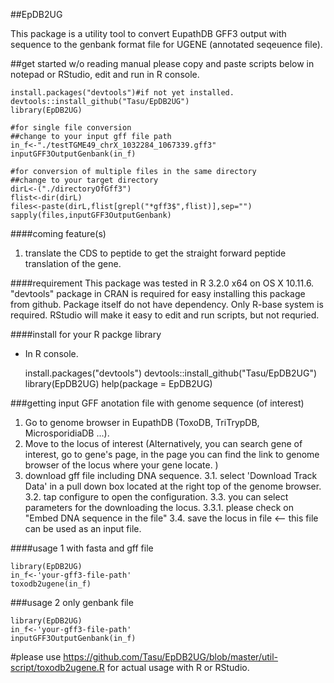 ##EpDB2UG

This package is a utility tool to convert EupathDB GFF3 output with sequence to the genbank format file for UGENE (annotated seqeuence file).

##get started w/o reading manual
please copy and paste scripts below in notepad or RStudio, edit and run in R console.

    install.packages("devtools")#if not yet installed.
    devtools::install_github("Tasu/EpDB2UG")
    library(EpDB2UG)
    
    #for single file conversion
    ##change to your input gff file path
    in_f<-"./testTGME49_chrX_1032284_1067339.gff3"
    inputGFF3OutputGenbank(in_f)
    
    #for conversion of multiple files in the same directory
    ##change to your target directory
    dirL<-("./directoryOfGff3")
    flist<-dir(dirL)
    files<-paste(dirL,flist[grepl("*gff3$",flist)],sep="")
    sapply(files,inputGFF3OutputGenbank)

####coming feature(s)

 1. translate the CDS to peptide to get the straight forward peptide translation of the gene.

####requirement
This package was tested in R 3.2.0 x64 on OS X 10.11.6.
"devtools" package in CRAN is required for easy installing this package from github.
Package itself do not have dependency. Only R-base system is required. RStudio will make it easy to edit and run scripts, but not requried. 

####install for your R packge library
 - In R console.

    install.packages("devtools")
    devtools::install_github("Tasu/EpDB2UG")
    library(EpDB2UG)
    help(package = EpDB2UG)

###getting input GFF anotation file with genome sequence (of interest)

1. Go to genome browser in EupathDB (ToxoDB, TriTrypDB, MicrosporidiaDB ...).
2. Move to the locus of interest (Alternatively, you can search gene of interest, go to gene's page, in the page you can find the link to genome browser of the locus where your gene locate. )
3. download gff file including DNA sequence.
  3.1. select 'Download Track Data' in a pull down box located at the right top of the genome browser.
  3.2. tap configure to open the configuration.
  3.3. you can select parameters for the downloading the locus.
    3.3.1. please check on "Embed DNA sequence in the file"
  3.4. save the locus in file <-- this file can be used as an input file.

####usage 1 with fasta and gff file

    library(EpDB2UG)
    in_f<-'your-gff3-file-path'
    toxodb2ugene(in_f)

###usage 2 only genbank file

    library(EpDB2UG)
    in_f<-'your-gff3-file-path'
    inputGFF3OutputGenbank(in_f)

#please use https://github.com/Tasu/EpDB2UG/blob/master/util-script/toxodb2ugene.R for actual usage with R or RStudio.
